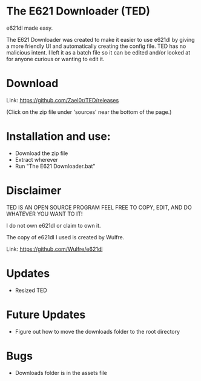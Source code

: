 # The E621 Downloader (TED)
e621dl made easy.


The E621 Downloader was created to make it easier to use e621dl by giving a more friendly UI and automatically creating the config file. TED has no malicious intent. I left it as a batch file so it can be edited and/or looked at for anyone curious or wanting to edit it.

# Download

Link: https://github.com/Zael0r/TED/releases

(Click on the zip file under 'sources' near the bottom of the page.)


# Installation and use:

- Download the zip file
- Extract wherever
- Run "The E621 Downloader.bat"

# Disclaimer
TED IS AN OPEN SOURCE PROGRAM FEEL FREE TO COPY, EDIT, AND DO WHATEVER YOU WANT TO IT!

I do not own e621dl or claim to own it.

The copy of e621dl I used is created by Wulfre.

Link: https://github.com/Wulfre/e621dl

# Updates
- Resized TED

# Future Updates
- Figure out how to move the downloads folder to the root directory

# Bugs
- Downloads folder is in the assets file
